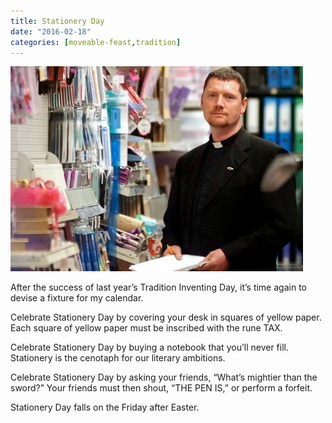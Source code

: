 ```yaml
---
title: Stationery Day
date: "2016-02-18"
categories: [moveable-feast,tradition]
---
```


![Father Tim Jones was outraged in a local stationary store. Photo credit: Ross Parry/York Press](father-tim-jones.jpg)

After the success of last year’s Tradition Inventing Day, it’s time again to
devise a fixture for my calendar.

Celebrate Stationery Day by covering your desk in squares of yellow paper. Each
square of yellow paper must be inscribed with the rune TAX.

Celebrate Stationery Day by buying a notebook that you’ll never fill. Stationery
is the cenotaph for our literary ambitions.

Celebrate Stationery Day by asking your friends, “What’s mightier than the
sword?” Your friends must then shout, “THE PEN IS,” or perform a forfeit.

Stationery Day falls on the Friday after Easter.
